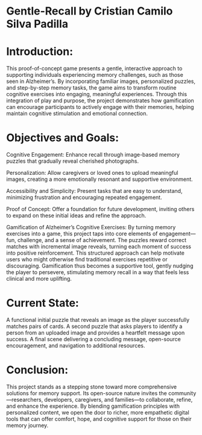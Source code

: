 # Gentle-Recall by Cristian Camilo Silva Padilla
# Introduction:
This proof-of-concept game presents a gentle, interactive approach to supporting individuals experiencing memory challenges, such as those seen in Alzheimer’s. By incorporating familiar images, personalized puzzles, and step-by-step memory tasks, the game aims to transform routine cognitive exercises into engaging, meaningful experiences. Through this integration of play and purpose, the project demonstrates how gamification can encourage participants to actively engage with their memories, helping maintain cognitive stimulation and emotional connection.

# Objectives and Goals:

Cognitive Engagement: Enhance recall through image-based memory puzzles that gradually reveal cherished photographs.

Personalization: Allow caregivers or loved ones to upload meaningful images, creating a more emotionally resonant and supportive environment.

Accessibility and Simplicity: Present tasks that are easy to understand, minimizing frustration and encouraging repeated engagement.

Proof of Concept: Offer a foundation for future development, inviting others to expand on these initial ideas and refine the approach.

Gamification of Alzheimer’s Cognitive Exercises:
By turning memory exercises into a game, this project taps into core elements of engagement—fun, challenge, and a sense of achievement. The puzzles reward correct matches with incremental image reveals, turning each moment of success into positive reinforcement. This structured approach can help motivate users who might otherwise find traditional exercises repetitive or discouraging. Gamification thus becomes a supportive tool, gently nudging the player to persevere, stimulating memory recall in a way that feels less clinical and more uplifting.

# Current State:

A functional initial puzzle that reveals an image as the player successfully matches pairs of cards.
A second puzzle that asks players to identify a person from an uploaded image and provides a heartfelt message upon success.
A final scene delivering a concluding message, open-source encouragement, and navigation to additional resources.

# Conclusion:
This project stands as a stepping stone toward more comprehensive solutions for memory support. Its open-source nature invites the community—researchers, developers, caregivers, and families—to collaborate, refine, and enhance the experience. By blending gamification principles with personalized content, we open the door to richer, more empathetic digital tools that can offer comfort, hope, and cognitive support for those on their memory journey.
